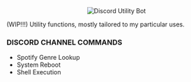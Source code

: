 <div align="center">
    <img src="https://i.imgur.com/hlw2BWQ.png" alt="Discord Utility Bot"/>
</div>
 
(WIP!!!) Utility functions, mostly tailored to my particular uses.

### DISCORD CHANNEL COMMANDS

- Spotify Genre Lookup
- System Reboot
- Shell Execution

